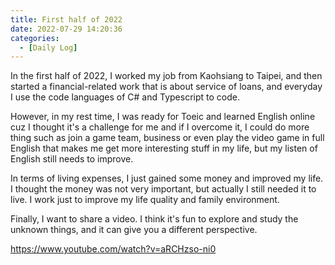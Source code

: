```yaml
---
title: First half of 2022
date: 2022-07-29 14:20:36
categories:
  - [Daily Log]
---
```

In the first half of 2022, I worked my job from Kaohsiang to Taipei, and then started a financial-related work that is about service of loans, and everyday I use the code languages of C# and Typescript to code.

However, in my rest time, I was ready for Toeic and learned English online cuz I thought it's a challenge for me and if I overcome it, I could do more thing such as join a game team, business or even play the video game in full English that makes me get more interesting stuff in my life, but my listen of English still needs to improve.

In terms of living expenses, I just gained some money and improved my life. I thought the money was not very important, but actually I still needed it to live. I work just to improve my life quality and family environment.

Finally, I want to share a video. I think it's fun to explore and study the unknown things, and it can give you a different perspective.

https://www.youtube.com/watch?v=aRCHzso-ni0
